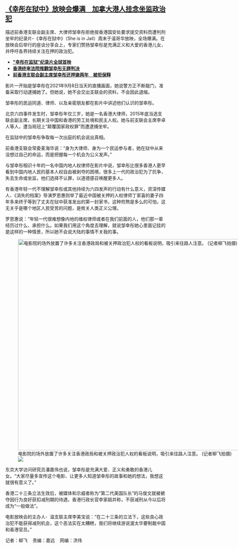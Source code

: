 <!--1711995060000-->
[《幸彤在狱中》放映会爆满　加拿大港人挂念坐监政治犯](https://www.rfa.org/mandarin/yataibaodao/gangtai/lf-04012024135449.html)
------

<p>描述前香港支联会副主席、大律师邹幸彤拒绝按香港国安处要求提交资料而遭判刑坐牢的纪录片-《幸彤在狱中》（She is in Jail）周末于温哥华放映，全场爆满。在放映会后举行的座谈分享会上，专家们赞扬邹幸彤是充满正义和大爱的香港儿女，并呼吁各界持续关注在押的政治犯。</p><ul><li><a href="https://www.rfa.org/mandarin/yataibaodao/gangtai/ec-03042024081625.html"><strong>"幸彤在监狱"纪录片全球首映</strong></a></li><li><strong><a href="https://www.rfa.org/mandarin/Xinwen/3-01252024111351.html">香港终审法院推翻邹幸彤无罪判决</a></strong></li><li><strong><a href="https://www.rfa.org/mandarin/Xinwen/5-12212023152247.html">前香港支联会副主席邹幸彤还押逾两年　被拒保释</a></strong></li></ul><p><span style="font-weight: 400;">影片一开始是邹幸彤在2021年9月8日当天的直播画面，她说警方正不断敲门，准备采取行动逮捕她了。但她说，她不会交出支联会的资料，不会因此退缩。</span></p><p><span style="font-weight: 400;">邹幸彤的民运同道、律师、以及亲密朋友都在影片中讲述他们认识的邹幸彤。</span></p><p><span style="font-weight: 400;">北京六四事件发生时，邹幸彤年仅三岁，她是一名香港大律师，2015年底当选支联会副主席，长期关注中国和香港的劳工处境和民主人权。她与前支联会主席李卓人等人，遭当局冠上“颠覆国家政权罪”而遭逮捕坐牢。</span></p><p><span style="font-weight: 400;">在监狱中的邹幸彤争取每一次出庭的机会说出真相。</span></p><p><span style="font-weight: 400;">前香港支联会常委麦海华说：“身为大律师、身为一个民运参与者，她在狱中从来没想过自己的命运，而是把握每一个机会为公义发声。”  </span></p><p><span style="font-weight: 400;">与邹幸彤相识十年的一名中国内地人权律师在影片中说，邹幸彤比很多香港人更早看到中国内地人民的基本人权自由被剥夺的困境，很多上一代的政治犯为了抗争，失去生命或坐监，他们选择不认罪，以道德感召唤醒更多人。</span></p><p><span style="font-weight: 400;">有香港年轻一代不理解邹幸彤或其他持续为六四发声的行动有什么意义，资深传媒人、《消失的档案》导演罗恩惠则举了最近中国被关押的人权律师丁家喜的妻子四年多来终于等到了丈夫在狱中获准发出的第一封家书，这种煎熬是多么的可怕，这无关乎是哪个地区人民受苦的问题，是攸关人类正义公理。</span></p><p><span style="font-weight: 400;">罗恩惠说：“年轻一代很难想像内地的维权律师或者在我们前面的人，他们那一辈经历过什么、承担什么。如果我们用这个角度去理解，就说邹幸彤她心里面记挂的是这样的一种情景，所以她不会说大陆的事情不关我的事。</span></p><p><span style="font-weight: 400;"><figure class="image-richtext image-inline captioned" style="width:1296px;"><img alt="电影院的场外放置了许多关注香港政局和被关押政治犯人权的看板说明，吸引来往路人注意。   (记者柳飞拍摄)" height="662" src="https://www.rfa.org/mandarin/yataibaodao/gangtai/lf-04012024135449.html/jail2.jpg/@@images/f13208ec-1763-4c94-972d-a65099c628ed.jpeg" title="Jail2.jpg" width="1296"/><figcaption class="image-caption">电影院的场外放置了许多关注香港政局和被关押政治犯人权的看板说明，吸引来往路人注意。   (记者柳飞拍摄)</figcaption><small></small><div id="zoomattribute"><a data-caption="电影院的场外放置了许多关注香港政局和被关押政治犯人权的看板说明，吸引来往路人注意。   (记者柳飞拍摄)" data-fancybox="" href="https://www.rfa.org/mandarin/yataibaodao/gangtai/lf-04012024135449.html/jail2.jpg" id="single_image" title="电影院的场外放置了许多关注香港政局和被关押政治犯人权的看板说明，吸引来往路人注意。   (记者柳飞拍摄)"><img src="/++plone++rfa-resources/img/icon-zoom.png"/></a></div></figure></span></p><p><span style="font-weight: 400;">东京大学访问研究员潘嘉伟也说，邹幸彤是充满大爱、正义和勇敢的香港儿女。“大家尽量多宣传这个电影、让更多人知道邹幸彤的故事和她的想法，我想这就很有意义了。”</span></p><p><span style="font-weight: 400;">香港二十三条立法生效后，被媒体和示威者称为“第二代美国队长”的马俊文就被褫夺因行为良好获扣减刑期的待遇，香港行政长官李家超并称，不获减刑从今以后将成为“一般做法”。</span></p><p><span style="font-weight: 400;">电影放映会的主办人-  温支联主席李美宝说：“在二十三条的立法下，这些良心政治犯不能获得减刑机会，这个恶法实在太糟糕，我们将继续游说渥太华要制裁中国和香港官员。”</span></p><p><span style="font-weight: 400;">记者：柳飞    责编：嘉远    网编：洪伟 <br/></span></p>
